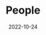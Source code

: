 ---
title: People
date: 2022-10-24

type: landing

sections:
  - block: people
    content:
      title: Meet the Team
      # Choose which groups/teams of users to display.
      #   Edit `user_groups` in each user's profile to add them to one or more of these groups.
      user_groups:
          - Managing Board
          - PhD Students
          - Advisory Board
          - Scientific Board
          - Clinical Advisors
      sort_by: Params.last_name
      sort_ascending: true
    design:
      show_interests: false
      show_role: true
      show_social: true
---